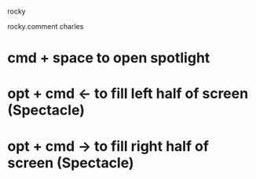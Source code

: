 rocky

rocky.comment
charles

# cmd + space to open spotlight
# opt + cmd <-  to fill left half of screen (Spectacle)
# opt + cmd -> to fill right half of screen (Spectacle)
